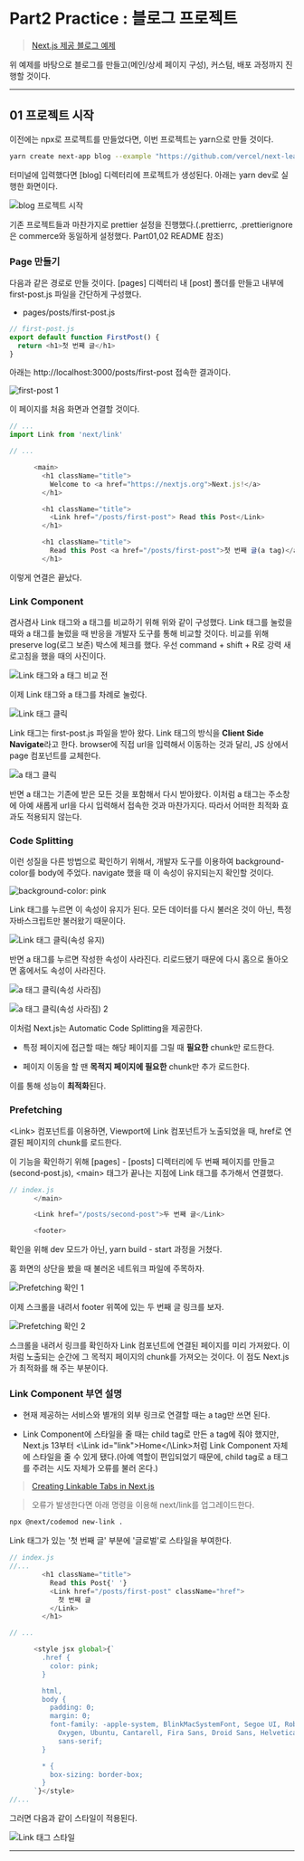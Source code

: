 # Part2 Practice : 블로그 프로젝트

> [Next.js 제공 블로그 예제](https://next-learn-starter.vercel.app/)

위 예제를 바탕으로 블로그를 만들고(메인/상세 페이지 구성), 커스텀, 배포 과정까지 진행할 것이다.

---

## **01 프로젝트 시작**

이전에는 npx로 프로젝트를 만들었다면, 이번 프로젝트는 yarn으로 만들 것이다.

```bash
yarn create next-app blog --example "https://github.com/vercel/next-learn/tree/master/basics/learn-starter"
```

터미널에 입력했다면 [blog] 디렉터리에 프로젝트가 생성된다. 아래는 yarn dev로 실행한 화면이다.

![blog 프로젝트 시작](images/blog_1.png)

기존 프로젝트들과 마찬가지로 prettier 설정을 진행했다.(.prettierrc, .prettierignore은 commerce와 동일하게 설정했다. Part01,02 README 참조)

### Page 만들기

다음과 같은 경로로 만들 것이다. [pages] 디렉터리 내 [post] 폴더를 만들고 내부에 first-post.js 파일을 간단하게 구성했다.

- pages/posts/first-post.js

```JavaScript
// first-post.js
export default function FirstPost() {
  return <h1>첫 번째 글</h1>
}
```

아래는 http://localhost:3000/posts/first-post 접속한 결과이다.

![first-post 1](images/first-post_1.png)

이 페이지를 처음 화면과 연결할 것이다.

```JavaScript
// ...
import Link from 'next/link'

// ...

      <main>
        <h1 className="title">
          Welcome to <a href="https://nextjs.org">Next.js!</a>
        </h1>

        <h1 className="title">
          <Link href="/posts/first-post"> Read this Post</Link>
        </h1>

        <h1 className="title">
          Read this Post <a href="/posts/first-post">첫 번째 글(a tag)</a>
        </h1>
```

이렇게 연결은 끝났다.

### Link Component

겸사겸사 Link 태그와 a 태그를 비교하기 위해 위와 같이 구성했다. Link 태그를 눌렀을 때와 a 태그를 눌렀을 때 반응을 개발자 도구를 통해 비교할 것이다. 비교를 위해 preserve log(로그 보존) 박스에 체크를 했다. 우선 command + shift + R로 강력 새로고침을 했을 때의 사진이다.

![Link 태그와 a 태그 비교 전](images/link_vs_a_tag_1.png)

이제 Link 태그와 a 태그를 차례로 눌렀다.

![Link 태그 클릭](images/link_vs_a_tag_2.png)

Link 태그는 first-post.js 파일을 받아 왔다. Link 태그의 방식을 **Client Side Navigate**라고 한다. browser에 직접 url을 입력해서 이동하는 것과 달리, JS 상에서 page 컴포넌트를 교체한다.

![a 태그 클릭](images/link_vs_a_tag_3.png)

반면 a 태그는 기존에 받은 모든 것을 포함해서 다시 받아왔다. 이처럼 a 태그는 주소창에 아예 새롭게 url을 다시 입력해서 접속한 것과 마찬가지다. 따라서 어떠한 최적화 효과도 적용되지 않는다.

### Code Splitting

이런 성질을 다른 방법으로 확인하기 위해서, 개발자 도구를 이용하여 background-color를 body에 주었다. navigate 했을 때 이 속성이 유지되는지 확인할 것이다.

![background-color: pink](images/background_color_pink.png)

Link 태그를 누르면 이 속성이 유지가 된다. 모든 데이터를 다시 불러온 것이 아닌, 특정 자바스크립트만 불러왔기 때문이다.

![Link 태그 클릭(속성 유지)](images/link_vs_a_tag_4.png)

반면 a 태그를 누르면 작성한 속성이 사라진다. 리로드됐기 때문에 다시 홈으로 돌아오면 홈에서도 속성이 사라진다.

![a 태그 클릭(속성 사라짐)](images/link_vs_a_tag_5.png)

![a 태그 클릭(속성 사라짐) 2](images/link_vs_a_tag_6.png)

이처럼 Next.js는 Automatic Code Splitting을 제공한다.

- 특정 페이지에 접근할 때는 해당 페이지를 그릴 때 **필요한** chunk만 로드한다.

- 페이지 이동을 할 땐 **목적지 페이지에 필요한** chunk만 추가 로드한다.

이를 통해 성능이 **최적화**된다.

### Prefetching

\<Link\> 컴포넌트를 이용하면, Viewport에 Link 컴포넌트가 노출되었을 때, href로 연결된 페이지의 chunk를 로드한다.

이 기능을 확인하기 위해 [pages] - [posts] 디렉터리에 두 번째 페이지를 만들고(second-post.js), \<main\> 태그가 끝나는 지점에 Link 태그를 추가해서 연결했다.

```JavaScript
// index.js
      </main>

      <Link href="/posts/second-post">두 번째 글</Link>

      <footer>
```

확인을 위해 dev 모드가 아닌, yarn build - start 과정을 거쳤다.

홈 화면의 상단을 봤을 때 불러온 네트워크 파일에 주목하자.

![Prefetching 확인 1](images/prefetching_1.png)

이제 스크롤을 내려서 footer 위쪽에 있는 두 번째 글 링크를 보자.

![Prefetching 확인 2](images/prefetching_2.png)

스크롤을 내려서 링크를 확인하자 Link 컴포넌트에 연결된 페이지를 미리 가져왔다. 이처럼 노출되는 순간에 그 목적지 페이지의 chunk를 가져오는 것이다. 이 점도 Next.js가 최적화를 해 주는 부분이다.

### Link Component 부연 설명

- 현재 제공하는 서비스와 별개의 외부 링크로 연결할 때는 a tag만 쓰면 된다.

- Link Component에 스타일을 줄 때는 child tag로 만든 a tag에 줘야 했지만, Next.js 13부터 \<\Link id="link"\>Home\</\Link\>처럼 Link Component 자체에 스타일을 줄 수 있게 됐다.(아예 역할이 편입되었기 때문에, child tag로 a 태그를 주려는 시도 자체가 오류를 불러 온다.)

> [Creating Linkable Tabs in Next.js](https://dev.to/amrtcrypto/creating-linkable-tabs-in-nextjs-the-easy-way-17pg)

> 오류가 발생한다면 아래 명령을 이용해 next/link를 업그레이드한다.

```bash
npx @next/codemod new-link .
```

Link 태그가 있는 '첫 번째 글' 부분에 '글로벌'로 스타일을 부여한다.

```JavaScript
// index.js
//...
        <h1 className="title">
          Read this Post{' '}
          <Link href="/posts/first-post" className="href">
            첫 번째 글
          </Link>
        </h1>

// ...

      <style jsx global>{`
        .href {
          color: pink;
        }

        html,
        body {
          padding: 0;
          margin: 0;
          font-family: -apple-system, BlinkMacSystemFont, Segoe UI, Roboto,
            Oxygen, Ubuntu, Cantarell, Fira Sans, Droid Sans, Helvetica Neue,
            sans-serif;
        }

        * {
          box-sizing: border-box;
        }
      `}</style>
//...
```

그러면 다음과 같이 스타일이 적용된다.

![Link 태그 스타일](images/link_tag_style.png)

---

